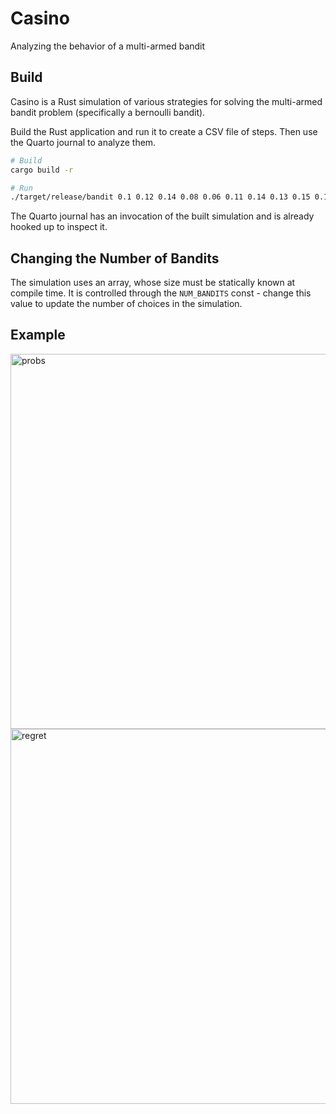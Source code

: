 # Casino

Analyzing the behavior of a multi-armed bandit

## Build

Casino is a Rust simulation of various strategies for solving the multi-armed bandit problem (specifically a bernoulli bandit).

Build the Rust application and run it to create a CSV file of steps. Then use the Quarto journal to analyze them.

```sh
# Build
cargo build -r

# Run
./target/release/bandit 0.1 0.12 0.14 0.08 0.06 0.11 0.14 0.13 0.15 0.12 50000 epsilon 0.01 > bandits.csv
```

The Quarto journal has an invocation of the built simulation and is already hooked up to inspect it.

## Changing the Number of Bandits

The simulation uses an array, whose size must be statically known at compile time. It is controlled through the `NUM_BANDITS` const - change this value to update the number of choices in the simulation.

## Example

<img src="https://github.com/joseph-walker/Casino/assets/14129003/cc03c774-a8d2-46b9-8812-f14f925d49f9" height="600" alt="probs" />

<img src="https://github.com/joseph-walker/Casino/assets/14129003/15e1dc4b-81aa-4410-9704-0a6133df925a" height="600" alt="regret" />
